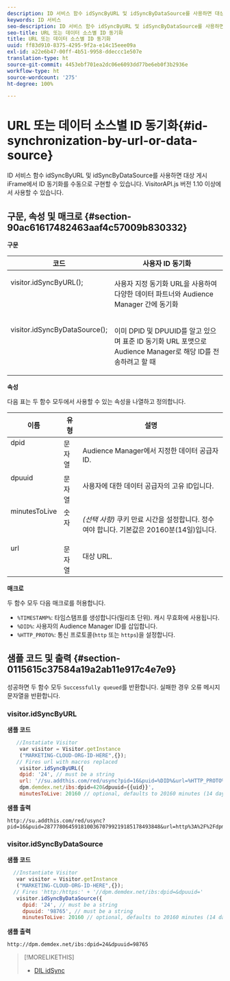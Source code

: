 ```yaml
---
description: ID 서비스 함수 idSyncByURL 및 idSyncByDataSource를 사용하면 대상 게시 iFrame에서 ID 동기화를 수동으로 구현할 수 있습니다. VisitorAPI.js 버전 1.10 이상에서 사용할 수 있습니다.
keywords: ID 서비스
seo-description: ID 서비스 함수 idSyncByURL 및 idSyncByDataSource를 사용하면 대상 게시 iFrame에서 ID 동기화를 수동으로 구현할 수 있습니다. VisitorAPI.js 버전 1.10 이상에서 사용할 수 있습니다.
seo-title: URL 또는 데이터 소스별 ID 동기화
title: URL 또는 데이터 소스별 ID 동기화
uuid: ff83d910-8375-4295-9f2a-e14c15eee09a
exl-id: a22e6b47-00ff-4b51-9958-ddeccc1e507e
translation-type: ht
source-git-commit: 4453ebf701ea2dc06e6093dd77be6eb0f3b2936e
workflow-type: ht
source-wordcount: '275'
ht-degree: 100%

---
```


# URL 또는 데이터 소스별 ID 동기화{#id-synchronization-by-url-or-data-source}

ID 서비스 함수 idSyncByURL 및 idSyncByDataSource를 사용하면 대상 게시 iFrame에서 ID 동기화를 수동으로 구현할 수 있습니다. VisitorAPI.js 버전 1.10 이상에서 사용할 수 있습니다.

## 구문, 속성 및 매크로 {#section-90ac61617482463aaf4c57009b830332}

**구문**

<table id="table_ADC7501511914805A6A6B24B2DFEBA51"> 
 <thead> 
  <tr> 
   <th colname="col1" class="entry"> 코드 </th> 
   <th colname="col2" class="entry"> 사용자 ID 동기화 </th> 
  </tr> 
 </thead>
 <tbody> 
  <tr valign="top"> 
   <td colname="col1"> <p> <span class="codeph"> visitor.idSyncByURL(); </span> </p> </td> 
   <td colname="col2"> <p>사용자 지정 동기화 URL을 사용하여 다양한 데이터 파트너와 <span class="keyword">Audience Manager</span> 간에 동기화 </p> </td> 
  </tr> 
  <tr valign="top"> 
   <td colname="col1"> <p> <span class="codeph"> visitor.idSyncByDataSource(); </span> </p> </td> 
   <td colname="col2"> <p>이미 DPID 및 DPUUID를 알고 있으며 표준 ID 동기화 URL 포맷으로 <span class="keyword">Audience Manager</span>로 해당 ID를 전송하려고 할 때 </p> <p></p> </td> 
  </tr> 
 </tbody> 
</table>

**속성**

다음 표는 두 함수 모두에서 사용할 수 있는 속성을 나열하고 정의합니다.

<table id="table_5343BE784E694C67B09A0A8878CF8001"> 
 <thead> 
  <tr> 
   <th colname="col1" class="entry"> 이름 </th> 
   <th colname="col2" class="entry"> 유형 </th> 
   <th colname="col3" class="entry"> 설명 </th> 
  </tr> 
 </thead>
 <tbody> 
  <tr valign="top"> 
   <td colname="col1"> <span class="codeph"> dpid </span> </td> 
   <td colname="col2"> 문자열 </td> 
   <td colname="col3"> <p>Audience Manager에서 지정한 데이터 공급자 ID. </p> </td> 
  </tr> 
  <tr valign="top"> 
   <td colname="col1"> <span class="codeph"> dpuuid </span> </td> 
   <td colname="col2"> 문자열 </td> 
   <td colname="col3"> <p>사용자에 대한 데이터 공급자의 고유 ID입니다. </p> </td> 
  </tr> 
  <tr valign="top"> 
   <td colname="col1"> <span class="codeph"> minutesToLive </span> </td> 
   <td colname="col2"> 숫자 </td> 
   <td colname="col3"> <p> <i>(선택 사항)</i> 쿠키 만료 시간을 설정합니다. 정수여야 합니다. 기본값은 20160분(14일)입니다. </p> </td> 
  </tr> 
  <tr valign="top"> 
   <td colname="col1"> <span class="codeph"> url </span> </td> 
   <td colname="col2"> 문자열 </td> 
   <td colname="col3"> <p>대상 URL. </p> </td> 
  </tr> 
 </tbody> 
</table>

**매크로**

두 함수 모두 다음 매크로를 허용합니다.

* `%TIMESTAMP%`: 타임스탬프를 생성합니다(밀리초 단위). 캐시 무효화에 사용됩니다.
* `%DID%`: 사용자의 Audience Manager ID를 삽입합니다.
* `%HTTP_PROTO%`: 통신 프로토콜(`http` 또는 `https`)을 설정합니다.

## 샘플 코드 및 출력 {#section-0115615c37584a19a2ab11e917c4e7e9}

성공하면 두 함수 모두 `Successfully queued`를 반환합니다. 실패한 경우 오류 메시지 문자열을 반환합니다.

### visitor.idSyncByURL

**샘플 코드**

```javascript
   //Instatiate Visitor
    var visitor = Visitor.getInstance
    ("MARKETING-CLOUD-ORG-ID-HERE",{}); 
   // Fires url with macros replaced 
    visitor.idSyncByURL({ 
    dpid: '24', // must be a string 
    url: '//su.addthis.com/red/usync?pid=16&puid=%DID%&url=%HTTP_PROTO%://
    dpm.demdex.net/ibs:dpid=420&dpuuid={{uid}}', 
    minutesToLive: 20160 // optional, defaults to 20160 minutes (14 days) });
```

**샘플 출력**

```
http://su.addthis.com/red/usync?pid=16&puid=28777806459181003670799219185178493848&url=http%3A%2F%2Fdpm.demdex.net%2Fibs%3Adpid%3D420%26dpuuid%3D%7B%7Buid%7D%7D
```

### visitor.idSyncByDataSource

**샘플 코드**

```javascript
  //Instantiate Visitor
   var visitor = Visitor.getInstance
   ("MARKETING-CLOUD-ORG-ID-HERE",{}); 
  // Fires 'http:/https:' + '//dpm.demdex.net/ibs:dpid=&dpuuid='
   visitor.idSyncByDataSource({ 
     dpid: '24', // must be a string
     dpuuid: '98765', // must be a string 
     minutesToLive: 20160 // optional, defaults to 20160 minutes (14 days) });
```

**샘플 출력**

```
http://dpm.demdex.net/ibs:dpid=24&dpuuid=98765
```

>[!MORELIKETHIS]
>
>* [DIL idSync](https://docs.adobe.com/content/help/ko-KR/audience-manager/user-guide/dil-api/dil-instance-methods.html#idsync)

